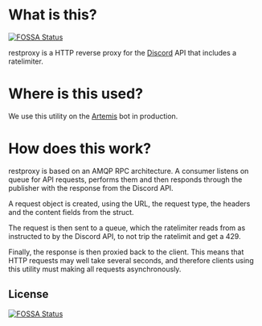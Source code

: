 # What is this?
[![FOSSA Status](https://app.fossa.io/api/projects/git%2Bgithub.com%2Fartemis-org%2Frestproxy.svg?type=shield)](https://app.fossa.io/projects/git%2Bgithub.com%2Fartemis-org%2Frestproxy?ref=badge_shield)

restproxy is a HTTP reverse proxy for the [Discord](https://discordapp.com) API that includes a ratelimiter.

# Where is this used?
We use this utility on the [Artemis](https://artemisbot.io) bot in production.

# How does this work?
restproxy is based on an AMQP RPC architecture. A consumer listens on queue for API requests, performs them and then 
responds through the publisher with the response from the Discord API.

A request object is created, using the URL, the request type, the headers and the content fields from the struct.

The request is then sent to a queue, which the ratelimiter reads from as instructed to by the Discord API, to not trip
the ratelimit and get a 429.

Finally, the response is then proxied back to the client. This means that HTTP requests may well take several seconds,
and therefore clients using this utility must making all requests asynchronously.

## License
[![FOSSA Status](https://app.fossa.io/api/projects/git%2Bgithub.com%2Fartemis-org%2Frestproxy.svg?type=large)](https://app.fossa.io/projects/git%2Bgithub.com%2Fartemis-org%2Frestproxy?ref=badge_large)